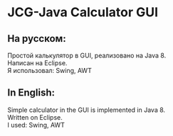 # JCG-Java Calculator GUI
На русском:
-----------
Простой калькулятор в GUI, реализовано на Java 8.  
Написан на Eclipse.  
Я использовал: Swing, AWT
  
In English:
-----------
Simple calculator in the GUI is implemented in Java 8.  
Written on Eclipse.  
I used: Swing, AWT
